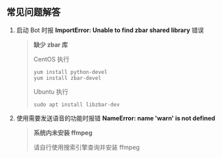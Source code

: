 ## 常见问题解答

1. 启动 Bot 时报 **ImportError: Unable to find zbar shared library** 错误

   > 
   > **缺少 zbar 库**
   > 
   > CentOS 执行 
   > ```shell
   > yum install python-devel
   > yum install zbar-devel
   > ```
   > Ubuntu 执行
   > ```shell
   > sudo apt install libzbar-dev
   > ```

2. 使用需要发送语音的功能时报错 **NameError: name 'warn' is not defined**

   > **系统内未安装 ffmpeg**
   > 
   > 请自行使用搜索引擎查询并安装 ffmpeg
